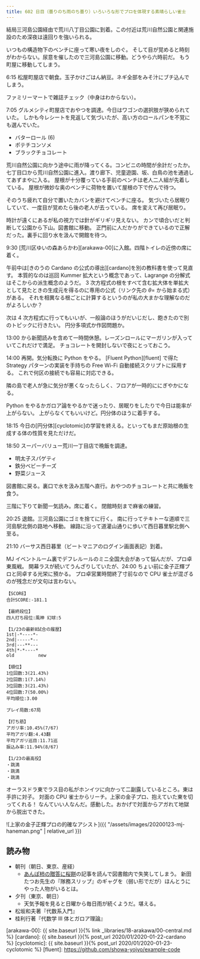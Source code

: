 ```yaml
---
title: 602 日目（曇りのち雨のち曇り）いろいろな形でプロを体現する素晴らしい雀士
---
```


結局三河島公園経由で荒川八丁目公園に到着。この付近は荒川自然公園と関連施設のため深夜は遠回りを強いられる。

いつもの構造物下のベンチに座って寒い夜をしのぐ。
そして目が覚めると時刻がわからない。尿意を催したので三河島公園に移動。どうやら六時前だ。
もう町屋に移動してしまう。

6:15 松屋町屋店で朝食。玉子かけごはん納豆。ネギ全部をみそ汁にブチ込んでしまう。

ファミリーマートで雑誌チェック（中身はわからない）。

7:05 グルメシティ町屋店でおやつを調達。今日はワゴンの選択肢が狭められていた。
しかも今レシートを見返して気づいたが、高い方のロールパンを不覚にも選んでいた。

* バターロール (6)
* ポテチコンソメ
* ブラックチョコレート

荒川自然公園に向かう途中に雨が降ってくる。コンビニの時間が余計だったか。
七丁目口から荒川自然公園に進入。渡り廊下、児童遊園、坂、白鳥の池を通過してあずまやに入る。
屋根が十分覆っている手前のベンチは老人二人組が先着している。
屋根が微妙な奥のベンチに荷物を置いて屋根の下で佇んで待つ。

そのうち疲れて自分で置いたカバンを避けてベンチに座る。
気づいたら居眠りしていて、一度目が覚めたら後の老人が去っている。
席を変えて再び居眠り。

時計が遠くにあるが私の視力では針がギリギリ見えない。
カンで頃合いだと判断して公園から下山。図書館に移動。
正門前に人だかりができているので正解だった。裏手に回り水を汲んで開館を待つ。

9:30 [荒川区ゆいの森あらかわ][arakawa-00]に入館。四階トイレの近傍の席に着く。

午前中は[きのうの Cardano の公式の導出][cardano]を別の教科書を使って見直す。
本質的なのは巡回 Kummer 拡大という概念であって、Lagrange の分解式はそこからの派生概念のようだ。
3 次方程式の根をすべて含む拡大体を単拡大として見たときの生成元を得るのに専用の公式（リンク先の $\theta =$ から始まる式）がある。
それを相異なる根ごとに計算するというのが私の大まかな理解なのだがよろしいか？

次は 4 次方程式に行ってもいいが、一般論のほうがだいじだし、飽きたので別のトピックに行きたい。
円分多項式か作図問題か。

13:00 から新聞読みを含めて一時間休憩。レーズンロールにマーガリンが入っていてこれだけで満足。
チョコレートを開封しないで夜にとっておこう。

14:00 再開。気分転換に Python をやる。
[Fluent Python][fluent] で得た Strategy パターンの実装を手持ちの Free Wi-Fi 自動接続スクリプトに採用する。
これで何区の接続でも容易に対応できる。

隣の島で老人が急に気分が悪くなったらしく、フロアが一時的ににぎやかになる。

Python をやるかガロア論をやるかで迷ったり、居眠りをしたりで今日は能率が上がらない。
上がらなくてもいいけど。円分体のほうに着手する。

18:15 今日の[円分体][cyclotomic]の学習を終える。といってもまだ原始根の生成する体の性質を見ただけだ。

18:50 スーパーバリュー荒川一丁目店で晩飯を調達。

* 明太子スパゲティ
* 鉄分ベビーチーズ
* 野菜ジュース

図書館に戻る。裏口で水を汲み五階へ直行。おやつのチョコレートと共に晩飯を食う。

三階に下りて新聞一気読み。席に着く。
閉館時刻まで麻雀の練習。

20:25 退館。三河島公園にゴミを捨てに行く。
南に行ってテキトーな道順で三河島駅北側の路地へ移動。
線路に沿って道灌山通りに歩いて西日暮里駅北側へ至る。

21:10 バーサス西日暮里（ビートマニアのログイン画面表記）到着。

MJ イベントルーム裏でデフレルールのミニ全国大会があって悩んだが、プロ卓東風戦。
開幕ラスが続いてうんざりしていたが、24:00 ちょい前に金子正輝プロと同卓する光栄に預かる。
プロ卓営業時間終了寸前なので CPU 雀士が混ざるのが残念だが文句は言わない。

```text
【SCORE】
合計SCORE:-181.1

【最終段位】
四人打ち段位:風神 幻球:5

【1/23の最新8試合の履歴】
1st|-*----*-
2nd|-----*--
3rd|---**---
4th|*-*----*
old         new

【順位】
1位回数:3(21.43%)
2位回数:1(7.14%)
3位回数:3(21.43%)
4位回数:7(50.00%)
平均順位:3.00

プレイ局数:67局

【打ち筋】
アガリ率:10.45%(7/67)
平均アガリ翻:4.43翻
平均アガリ巡目:11.71巡
振込み率:11.94%(8/67)

【1/23の最高役】
・跳満
・跳満
・跳満
```

オーラスドラ東でラス目の私がホンイツに向かって二副露しているところ。東は手許に対子。
対面の CPU 雀士からリーチ。上家の金子プロ、抱えていた東を切ってくれる！
なんていい人なんだ。感動した。おかげで対面からアガれて地獄から脱出できた。

![上家の金子正輝プロの的確なアシスト]({{ "/assets/images/20200123-mj-haneman.png" | relative_url }})

## 読み物

* 朝刊（朝日、東京、産経）
  * [あんぽ柿の贈答に桜餅](https://t.co/jrOLoVBMQ7)の記事を読んで図書館内で失笑してしまう。
    新田たつお先生の『隊務スリップ』のギャグを（弱い形でだが）ほんとうにやった人物がいるとは。
* 夕刊（東京、朝日）
  * 天気予報を見ると日曜から毎日雨が続くようだ。堪える。
* 松坂和夫著『代数系入門』
* 桂利行著『代数学 III 体とガロア理論』

[arakawa-00]: {{ site.baseurl }}{% link _libraries/18-arakawa/00-central.md %}
[cardano]: {{ site.baseurl }}{% post_url 2020/01/2020-01-22-cardano %}
[cyclotomic]: {{ site.baseurl }}{% post_url 2020/01/2020-01-23-cyclotomic %}
[fluent]: <https://github.com/showa-yojyo/example-code>
